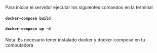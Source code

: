 Para iniciar el servidor ejecutar los siguientes comandos en la terminal

#### `docker-compose build`
#### `docker-compose up -d`

Nota: Es necesario tener instalado docker y docker-compose en tu computadora